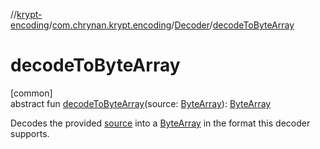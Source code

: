 //[krypt-encoding](../../../index.md)/[com.chrynan.krypt.encoding](../index.md)/[Decoder](index.md)/[decodeToByteArray](decode-to-byte-array.md)

# decodeToByteArray

[common]\
abstract fun [decodeToByteArray](decode-to-byte-array.md)(source: [ByteArray](https://kotlinlang.org/api/latest/jvm/stdlib/kotlin/-byte-array/index.html)): [ByteArray](https://kotlinlang.org/api/latest/jvm/stdlib/kotlin/-byte-array/index.html)

Decodes the provided [source](decode-to-byte-array.md) into a [ByteArray](https://kotlinlang.org/api/latest/jvm/stdlib/kotlin/-byte-array/index.html) in the format this decoder supports.
